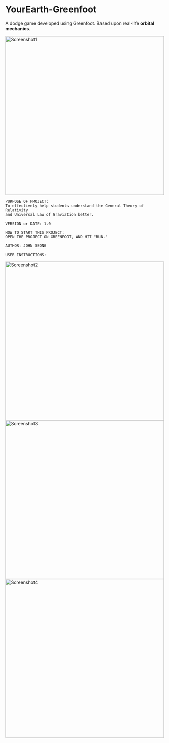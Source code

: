 # YourEarth-Greenfoot
A dodge game developed using Greenfoot. Based upon real-life **orbital mechanics**.

<img width="500" alt="Screenshot1" src="https://user-images.githubusercontent.com/35755386/194770359-82d7dab5-3061-4a1b-836a-272d3eaed30c.png">

```
PURPOSE OF PROJECT:
To effectively help students understand the General Theory of Relativity
and Universal Law of Graviation better.

VERSION or DATE: 1.0

HOW TO START THIS PROJECT:
OPEN THE PROJECT ON GREENFOOT, AND HIT "RUN."

AUTHOR: JOHN SEONG

USER INSTRUCTIONS:
```

<img width="500" alt="Screenshot2" src="https://user-images.githubusercontent.com/35755386/194770367-f390f678-8ee7-4652-a24b-ea79efdf4873.png">

<img width="500" alt="Screenshot3" src="https://user-images.githubusercontent.com/35755386/194770371-0900b0b9-479d-4701-b8b7-42b09b188190.png">

<img width="500" alt="Screenshot4" src="https://user-images.githubusercontent.com/35755386/194770372-e376e256-8d3b-4768-b733-ed4b9ae7d6f6.png">
